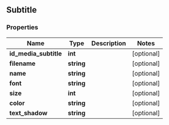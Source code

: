 ## Subtitle

### Properties
Name | Type | Description | Notes
------------ | ------------- | ------------- | -------------
**id_media_subtitle** | **int** |  | [optional] 
**filename** | **string** |  | [optional] 
**name** | **string** |  | [optional] 
**font** | **string** |  | [optional] 
**size** | **int** |  | [optional] 
**color** | **string** |  | [optional] 
**text_shadow** | **string** |  | [optional] 


